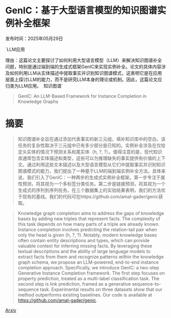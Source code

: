 # GenIC：基于大型语言模型的知识图谱实例补全框架

发布时间：2025年05月29日

`LLM应用

理由：这篇论文主要探讨了如何利用大型语言模型（LLM）来解决知识图谱补全问题，特别是通过端到端的生成式框架GenIC来实现实例补全。论文的具体内容涉及如何利用LLM从实体描述中提取事实并识别知识图谱模式，这表明它是在应用层面上探讨LLM的能力，而不是研究LLM本身的理论或机制。因此，这篇论文应归类为LLM应用。` `知识图谱`

> GenIC: An LLM-Based Framework for Instance Completion in Knowledge Graphs

# 摘要

> 知识图谱补全旨在通过添加代表事实的新三元组，填补知识库中的空白。该任务的复杂性取决于三元组中已有多少部分是已知的。实例补全涉及在仅给定头实体的情况下预测关系和尾实体（h, ?, ?）。值得注意的是，现代知识库通常包含实体描述和类型，这些可以为推理缺失的事实提供有价值的上下文。通过利用这些文本描述以及大型语言模型从它们中提取事实并识别知识图谱模式的能力，我们提出了一种基于LLM的端到端实例补全方法。具体来说，我们引入了GenIC：一种两步的生成式实例补全框架。第一步专注于属性预测，将其视为一个多标签分类任务。第二步是链接预测，将其视为一个生成式的序列到序列任务。在三个数据集上的实验结果表明，我们的方法优于现有的基线。我们的代码可在https://github.com/amal-gader/genic获取。

> Knowledge graph completion aims to address the gaps of knowledge bases by adding new triples that represent facts. The complexity of this task depends on how many parts of a triple are already known. Instance completion involves predicting the relation-tail pair when only the head is given (h, ?, ?). Notably, modern knowledge bases often contain entity descriptions and types, which can provide valuable context for inferring missing facts. By leveraging these textual descriptions and the ability of large language models to extract facts from them and recognize patterns within the knowledge graph schema, we propose an LLM-powered, end-to-end instance completion approach. Specifically, we introduce GenIC: a two-step Generative Instance Completion framework. The first step focuses on property prediction, treated as a multi-label classification task. The second step is link prediction, framed as a generative sequence-to-sequence task. Experimental results on three datasets show that our method outperforms existing baselines. Our code is available at https://github.com/amal-gader/genic.

[Arxiv](https://arxiv.org/abs/2505.24036)